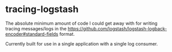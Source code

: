 # tracing-logstash

The absolute minimum amount of code I could get away with for writing tracing messages/logs in the https://github.com/logstash/logstash-logback-encoder#standard-fields format.

Currently built for use in a single application with a single log consumer.
